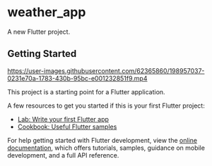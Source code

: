 # weather_app

A new Flutter project.

## Getting Started

https://user-images.githubusercontent.com/62365860/198957037-0231e70a-1783-430b-95bc-e001232851f9.mp4

This project is a starting point for a Flutter application.

A few resources to get you started if this is your first Flutter project:

- [Lab: Write your first Flutter app](https://docs.flutter.dev/get-started/codelab)
- [Cookbook: Useful Flutter samples](https://docs.flutter.dev/cookbook)

For help getting started with Flutter development, view the
[online documentation](https://docs.flutter.dev/), which offers tutorials,
samples, guidance on mobile development, and a full API reference.
